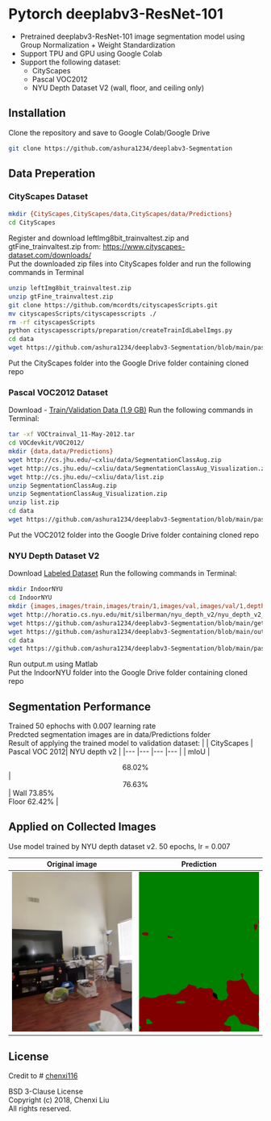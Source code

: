 
# Pytorch deeplabv3-ResNet-101

 - Pretrained deeplabv3-ResNet-101 image segmentation model using Group Normalization + Weight Standardization
 - Support TPU and GPU using Google Colab
 - Support the following dataset:
	 - CityScapes
	 - Pascal VOC2012
	 - NYU Depth Dataset V2 (wall, floor, and ceiling only)

## Installation

Clone the repository and save to Google Colab/Google Drive

```bash
git clone https://github.com/ashura1234/deeplabv3-Segmentation
```
## Data Preperation

### CityScapes Dataset
```bash
mkdir {CityScapes,CityScapes/data,CityScapes/data/Predictions}
cd CityScapes
```
Register and download leftImg8bit_trainvaltest.zip and gtFine_trainvaltest.zip from:
https://www.cityscapes-dataset.com/downloads/ \
Put the downloaded zip files into CityScapes folder and run the following commands in Terminal
```bash
unzip leftImg8bit_trainvaltest.zip
unzip gtFine_trainvaltest.zip
git clone https://github.com/mcordts/cityscapesScripts.git
mv cityscapesScripts/cityscapesscripts ./
rm -rf cityscapesScripts
python cityscapesscripts/preparation/createTrainIdLabelImgs.py
cd data
wget https://github.com/ashura1234/deeplabv3-Segmentation/blob/main/pascal_seg_colormap.mat
```
Put the CityScapes folder into the Google Drive folder containing cloned repo

### Pascal VOC2012 Dataset

Download -   [Train/Validation Data (1.9 GB)](http://pjreddie.com/media/files/VOCtrainval_11-May-2012.tar)
Run the following commands in Terminal:
```bash
tar -xf VOCtrainval_11-May-2012.tar
cd VOCdevkit/VOC2012/
mkdir {data,data/Predictions}
wget http://cs.jhu.edu/~cxliu/data/SegmentationClassAug.zip
wget http://cs.jhu.edu/~cxliu/data/SegmentationClassAug_Visualization.zip
wget http://cs.jhu.edu/~cxliu/data/list.zip
unzip SegmentationClassAug.zip
unzip SegmentationClassAug_Visualization.zip
unzip list.zip
cd data
wget https://github.com/ashura1234/deeplabv3-Segmentation/blob/main/pascal_seg_colormap.mat
```
Put the VOC2012 folder into the Google Drive folder containing cloned repo


### NYU Depth Dataset V2

Download [Labeled Dataset](https://cs.nyu.edu/~silberman/datasets/nyu_depth_v2.html)
Run the following commands in Terminal:
```bash
mkdir IndoorNYU
cd IndoorNYU
mkdir {images,images/train,images/train/1,images/val,images/val/1,depths,labels,target,target/train,target/train/1,target/val,target/val/1,data,data/Predictions,data/Preditions/test}
wget http://horatio.cs.nyu.edu/mit/silberman/nyu_depth_v2/nyu_depth_v2_labeled.mat
wget https://github.com/ashura1234/deeplabv3-Segmentation/blob/main/get_instance_masks.m
wget https://github.com/ashura1234/deeplabv3-Segmentation/blob/main/output.m
cd data
wget https://github.com/ashura1234/deeplabv3-Segmentation/blob/main/pascal_seg_colormap.mat
```
Run output.m using Matlab\
Put the IndoorNYU folder into the Google Drive folder containing cloned repo

## Segmentation Performance
Trained 50 ephochs with 0.007 learning rate\
Predcted segmentation images are in data/Predictions folder\
Result of applying the trained model to validation dataset:
|      | CityScapes | Pascal VOC 2012| NYU depth v2 |
|---   |---         |---             |---          |
| mIoU | <center>68.02%</center> | <center>76.63%</center> | Wall 73.85%<br>Floor 62.42% |

## Applied on Collected Images
Use model trained by NYU depth dataset v2.
50 epochs, lr = 0.007

|Original image | Prediction|
|---|---|
|<img  src="https://github.com/ashura1234/deeplabv3-Segmentation/blob/main/img/original.png?raw=true"  width=240>|<img  src="https://github.com/ashura1234/deeplabv3-Segmentation/blob/main/img/prediction.png?raw=true"  width=240>|

## License
Credit to # [chenxi116](https://github.com/chenxi116)

BSD 3-Clause License\
Copyright (c) 2018, Chenxi Liu\
All rights reserved.
<!--stackedit_data:
eyJoaXN0b3J5IjpbODA5Nzk3MzM2XX0=
-->